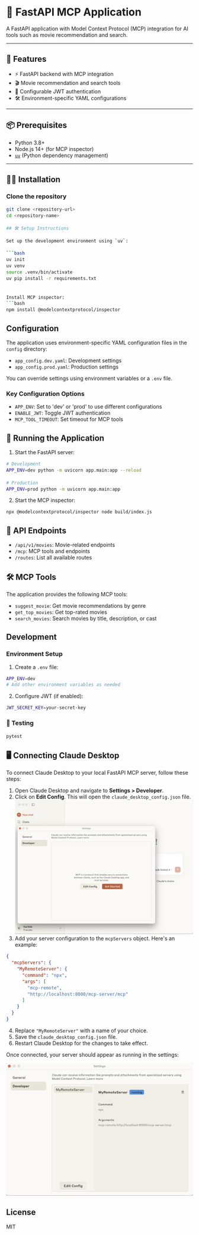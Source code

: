 # 🚀 FastAPI MCP Application

A FastAPI application with Model Context Protocol (MCP) integration for AI tools such as movie recommendation and search.

---

## 🧰 Features

- ⚡ FastAPI backend with MCP integration
- 🎬 Movie recommendation and search tools
- 🔐 Configurable JWT authentication
- 🛠️ Environment-specific YAML configurations

---

## 📦 Prerequisites

- Python 3.8+
- Node.js 14+ (for MCP inspector)
- [`uv`](https://github.com/astral-sh/uv) (Python dependency management)

---

## 🧑‍💻 Installation

### Clone the repository

```bash
git clone <repository-url>
cd <repository-name>

## 🛠️ Setup Instructions

Set up the development environment using `uv`:

```bash
uv init
uv venv
source .venv/bin/activate
uv pip install -r requirements.txt


Install MCP inspector:
```bash
npm install @modelcontextprotocol/inspector
```

## Configuration

The application uses environment-specific YAML configuration files in the `config` directory:

- `app_config.dev.yaml`: Development settings
- `app_config.prod.yaml`: Production settings

You can override settings using environment variables or a `.env` file.

### Key Configuration Options

- `APP_ENV`: Set to 'dev' or 'prod' to use different configurations
- `ENABLE_JWT`: Toggle JWT authentication
- `MCP_TOOL_TIMEOUT`: Set timeout for MCP tools

## 🚀 Running the Application

1. Start the FastAPI server:
```bash
# Development
APP_ENV=dev python -m uvicorn app.main:app --reload

# Production
APP_ENV=prod python -m uvicorn app.main:app
```

2. Start the MCP inspector:
```bash
npx @modelcontextprotocol/inspector node build/index.js
```

## 📡 API Endpoints

- `/api/v1/movies`: Movie-related endpoints
- `/mcp`: MCP tools and endpoints
- `/routes`: List all available routes

## 🛠️ MCP Tools

The application provides the following MCP tools:

- `suggest_movie`: Get movie recommendations by genre
- `get_top_movies`: Get top-rated movies
- `search_movies`: Search movies by title, description, or cast

## Development

### Environment Setup

1. Create a `.env` file:
```bash
APP_ENV=dev
# Add other environment variables as needed
```

2. Configure JWT (if enabled):
```bash
JWT_SECRET_KEY=your-secret-key
```

### 🧪 Testing

```bash
pytest
```

## 🖥️ Connecting Claude Desktop

To connect Claude Desktop to your local FastAPI MCP server, follow these steps:

1. Open Claude Desktop and navigate to **Settings > Developer**.
2. Click on **Edit Config**. This will open the `claude_desktop_config.json` file.
![Claude Desktop Developer Settings](docs/claude_desktop_settings.png)
3. Add your server configuration to the `mcpServers` object. Here's an example:

```json
{
  "mcpServers": {
    "MyRemoteServer": {
      "command": "npx",
      "args": [
        "mcp-remote",
        "http://localhost:8000/mcp-server/mcp"
      ]
    }
  }
}
```

4. Replace `"MyRemoteServer"` with a name of your choice.
5. Save the `claude_desktop_config.json` file.
6. Restart Claude Desktop for the changes to take effect.

Once connected, your server should appear as running in the settings:

![Claude Desktop Running Server](docs/claude_desktop_running_server.png)

## License

MIT



